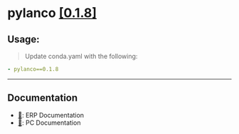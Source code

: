 # pylanco <a href="https://pypi.org/project/pylanco/">[0.1.8]</a>

## Usage:
> Update conda.yaml with the following: 
```yaml
- pylanco==0.1.8
```
---
## Documentation

- [📄](./ERP.md): ERP Documentation
- [📄](./PC.md): PC Documentation
